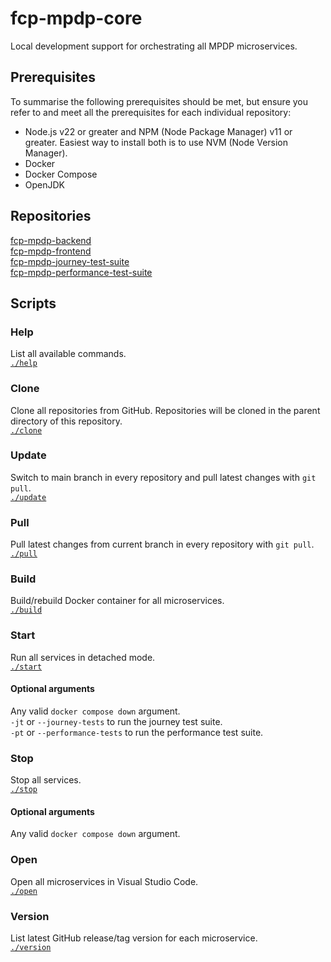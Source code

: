 # fcp-mpdp-core
Local development support for orchestrating all MPDP microservices.
## Prerequisites
To summarise the following prerequisites should be met, but ensure you refer to and meet all the prerequisites for each individual repository:  
- Node.js v22 or greater and NPM (Node Package Manager) v11 or greater. Easiest way to install both is to use NVM (Node Version Manager).  
- Docker
- Docker Compose  
- OpenJDK
## Repositories
[fcp-mpdp-backend](https://github.com/DEFRA/fcp-mpdp-backend)  
[fcp-mpdp-frontend](https://github.com/DEFRA/fcp-mpdp-frontend)  
[fcp-mpdp-journey-test-suite](https://github.com/DEFRA/fcp-mpdp-journey-test-suite)  
[fcp-mpdp-performance-test-suite](https://github.com/DEFRA/fcp-mpdp-performance-test-suite)
## Scripts
### Help
List all available commands.  
[`./help`](./help)
### Clone
Clone all repositories from GitHub. Repositories will be cloned in the parent directory of this repository.  
[`./clone`](./clone)
### Update
Switch to main branch in every repository and pull latest changes with `git pull`.  
[`./update`](./update)
### Pull
Pull latest changes from current branch in every repository with `git pull`.  
[`./pull`](./pull)
### Build
Build/rebuild Docker container for all microservices.  
[`./build`](./build)
### Start
Run all services in detached mode.  
[`./start`](./start)
#### Optional arguments 
Any valid `docker compose down` argument.  
`-jt` or `--journey-tests` to run the journey test suite.  
`-pt` or `--performance-tests` to run the performance test suite.
### Stop
Stop all services.  
[`./stop`](./stop)
#### Optional arguments
Any valid `docker compose down` argument.
### Open
Open all microservices in Visual Studio Code.  
[`./open`](./open)
### Version
List latest GitHub release/tag version for each microservice.  
[`./version`](./version)
